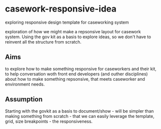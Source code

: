 # casework-responsive-idea
exploring responsive design template for caseworking system

exploration of how we might make a repsonsive layout for casework system. Using the gov kit as a basis to explore ideas, so we don't have to reinvent all the structure from scratch.

## Aims

to explore how to make something responsive for caseworkers and their kit,
to help conversation woth front end developers (and outher disciplines) about how to make something repsonsive, that meets caseworker and environment needs.

## Assumption

Starting with the govkit as a basis to document/show - will be simpler than making something from scratch - that we can easily leverage the template, grid, size breakpoints - the responsiveness.

